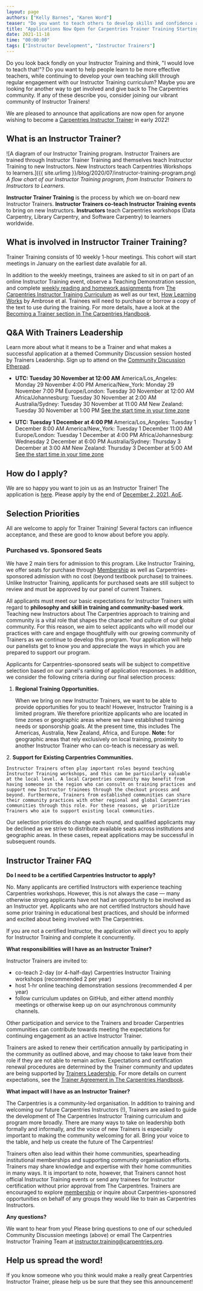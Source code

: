 ```yaml
---
layout: page
authors: ["Kelly Barnes", "Karen Word"]
teaser: "Do you want to teach others to develop skills and confidence as Carpentries Instructors? Become a Trainer!"
title: "Applications Now Open for Carpentries Trainer Training Starting January 2022"
date: 2021-11-18
time: "00:00:00"
tags: ["Instructor Development", "Instructor Trainers"]
---
```


Do you look back fondly on your Instructor Training and think, "I would love to teach that!"? Do you want to help people learn to be more effective teachers, while continuing to develop your own teaching skill through regular engagement with our Instructor Training curriculum? Maybe you are looking for another way to get involved and give back to The Carpentries community. If any of these describe you, consider joining our vibrant community of Instructor Trainers!

We are pleased to announce that applications are now open for anyone wishing to become a [Carpentries Instructor Trainer](https://carpentries.org/trainers/) in early 2022!

## What is an Instructor Trainer?

![A diagram of our Instructor Training program. Instructor Trainers are trained through Instructor Trainer Training and themselves teach Instructor Training to new Instructors. New Instructors teach Carpentries Workshops to learners.]({{ site.urlimg }}/blog/2020/07/instructor-training-program.png)
<br/>_A flow chart of our Instructor Training program, from Instructor Trainers to Instructors to Learners._

**Instructor Trainer Training** is the process by which we on-board new Instructor Trainers. **Instructor Trainers co-teach Instructor Training events** to bring on new Instructors.  **Instructors** teach Carpentries workshops (Data Carpentry, Library Carpentry, and Software Carpentry) to learners worldwide.

## What is involved in Instructor Trainer Training?

Trainer Training consists of 10 weekly 1-hour meetings. This cohort will start meetings in January on the earliest date available for all.

In addition to the weekly meetings, trainees are asked to sit in on part of an online Instructor Training event, observe a Teaching Demonstration session, and complete [weekly reading and homework assignments](https://carpentries.github.io/trainer-training/) from [The Carpentries Instructor Training Curriculum](https://carpentries.github.io/instructor-training/) as well as our text, [How Learning Works](https://www.worldcat.org/title/how-learning-works-seven-research-based-principles-for-smart-teaching/oclc/762968489) by Ambrose et al. Trainees will need to purchase or borrow a copy of the text to use during the training. For more details, have a look at the [Becoming a Trainer section in The Carpentries Handbook](https://docs.carpentries.org/topic_folders/instructor_training/trainers_training.html#trainers-training-program).

## Q&A With Trainers Leadership
Learn more about what it means to be a Trainer and what makes a successful application at a themed Community Discussion session hosted by Trainers Leadership. Sign up to attend on the [Community Discussion Etherpad](https://pad.carpentries.org/community-discussions).

- **UTC: Tuesday 30 November at 12:00 AM**
America/Los_Angeles: Monday 29 November 4:00 PM
America/New_York:  Monday 29 November 7:00 PM
Europe/London:  Tuesday 30 November at 12:00 AM
Africa/Johannesburg:  Tuesday 30 November at 2:00 AM
Australia/Sydney:  Tuesday 30 November at 11:00 AM
New Zealand: Tuesday 30 November at 1:00 PM
[See the start time in your time zone]( https://www.timeanddate.com/worldclock/fixedtime.html?msg=Becoming+an+Instructor+Trainer&iso=20211130T00&ah=1)

- **UTC: Tuesday 1 December at 4:00 PM**
America/Los_Angeles: Tuesday 1 December 8:00 AM
America/New_York:  Tuesday 1 December 11:00 AM
Europe/London:  Tuesday 1 December at 4:00 PM
Africa/Johannesburg:  Wednesday 2 December at 6:00 PM
Australia/Sydney:  Thursday 3 December at 3:00 AM
New Zealand: Thursday 3 December at 5:00 AM
[See the start time in your time zone]( https://www.timeanddate.com/worldclock/fixedtime.html?msg=Becoming+a+Carpentries+Instructor&iso=20211201T16&ah=1)


## How do I apply?

We are so happy you want to join us as an Instructor Trainer! The application is [here](https://forms.gle/47zsFpx4u1K76VoR8). Please apply by the end of [December 2, 2021, AoE](https://www.timeanddate.com/worldclock/fixedtime.html?msg=Trainer+Application+Deadline&iso=20211203T12&p1=1440).

## Selection Priorities

All are welcome to apply for Trainer Training! Several factors can influence acceptance, and these are good to know about before you apply.

### Purchased vs. Sponsored Seats

We have 2 main tiers for admission to this program. Like Instructor Training, we offer seats for purchase through [Membership](https://carpentries.org/membership/) as well as Carpentries-sponsored admission with no cost (beyond textbook purchase) to trainees. Unlike Instructor Training, applicants for purchased seats are still subject to review and must be approved by our panel of current Trainers.

All applicants must meet our basic expectations for Instructor Trainers with regard to **philosophy and skill in training and community-based work**. Teaching new Instructors about The Carpentries approach to training and community is a vital role that shapes the character and culture of our global community. For this reason, we aim to select applicants who will model our practices with care and engage thoughtfully with our growing community of Trainers as we continue to develop this program. Your application will help our panelists get to know you and appreciate the ways in which you are prepared to support our program.


Applicants for Carpentries-sponsored seats will be subject to competitive selection based on our panel's ranking of application responses. In addition, we consider the following criteria during our final selection process:


1. **Regional Training Opportunities.**

    When we bring on new Instructor Trainers, we want to be able to provide opportunities for you to teach! However, Instructor Training is a limited program. We therefore prioritize applicants who are located in time zones or geographic areas where we have established training needs or sponsorship goals. At the present time, this includes The Americas, Australia, New Zealand, Africa, and Europe. **Note:** for geographic areas that rely exclusively on local training, proximity to another Instructor Trainer who can co-teach is necessary as well.

2\. **Support for Existing Carpentries Communities.**

    Instructor Trainers often play important roles beyond teaching Instructor Training workshops, and this can be particularly valuable at the local level. A local Carpentries community may benefit from having someone in the region who can consult on training practices and support new Instructor trainees through the checkout process and beyond. Furthermore, Trainers from established communities can share their community practices with other regional and global Carpentries communities through this role. For these reasons, we  prioritize Trainers who aim to support existing local communities.



Our selection priorities do change each round, and qualified applicants may be declined as we strive to distribute available seats across institutions and geographic areas. In these cases, repeat applications may be successful in subsequent rounds.


## Instructor Trainer FAQ

**Do I need to be a certified Carpentries Instructor to apply?**

No. Many applicants are certified Instructors with experience teaching Carpentries workshops. However, this is not always the case — many otherwise strong applicants have not had an opportunity to be involved as an Instructor yet. Applicants who are not certified Instructors should have some prior training in educational best practices, and should be informed and excited about being involved with The Carpentries.

If you are not a certified Instructor, the application will direct you to apply for Instructor Training and complete it concurrently.

**What responsibilities will I have as an Instructor Trainer?**

Instructor Trainers are invited to:
- co-teach 2-day (or 4-half-day) Carpentries Instructor Training workshops (recommended 2 per year)
- host 1-hr online teaching demonstration sessions (recommended 4 per year)
- follow curriculum updates on GitHub, and either attend monthly meetings or otherwise keep up on our asynchronous community channels.

Other participation and service to the Trainers and broader Carpentries communities can contribute towards meeting the expectations for continuing engagement as an active Instructor Trainer.  

Trainers are asked to renew their certification annually by participating in the community as outlined above, and may choose to take leave from their role if they are not able to remain active. Expectations and certification renewal procedures are determined by the Trainer community and updates are being supported by [Trainers Leadership](https://carpentries.org/blog/2021/03/announcing-new-Trainers-leadership-members/). For more details on current expectations, see the [Trainer Agreement in The Carpentries Handbook](https://docs.carpentries.org/topic_folders/instructor_training/duties_agreement.html).

**What impact will I have as an Instructor Trainer?**

The Carpentries is a community-led organisation. In addition to training and welcoming our future Carpentries Instructors (!), Trainers are asked to guide the development of The Carpentries Instructor Training curriculum and program more broadly. There are many ways to take on leadership both formally and informally, and the voice of new Trainers is especially important to making the community welcoming for all. Bring your voice to the table, and help us create the future of The Carpentries!

Trainers often also lead within their home communities, spearheading institutional memberships and supporting community organisation efforts. Trainers may share knowledge and expertise with their home communities in many ways. It is important to note, however, that Trainers cannot host official Instructor Training events or send any trainees for Instructor certification without prior approval from The Carpentries. Trainers are encouraged to explore [membership](https://carpentries.org/membership/) or inquire about Carpentries-sponsored opportunities on behalf of any groups they would like to train as Carpentries Instructors.

**Any questions?**

We want to hear from you! Please bring questions to one of our scheduled Community Discussion meetings (above) or email The Carpentries Instructor Training Team at [instructor.training@carpentries.org](mailto:instructor.training@carpentries.org).

## Help us spread the word!

If you know someone who you think would make a really great Carpentries Instructor Trainer, please help us be sure that they see this announcement!
